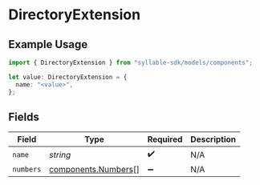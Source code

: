 # DirectoryExtension

## Example Usage

```typescript
import { DirectoryExtension } from "syllable-sdk/models/components";

let value: DirectoryExtension = {
  name: "<value>",
};
```

## Fields

| Field                                                      | Type                                                       | Required                                                   | Description                                                |
| ---------------------------------------------------------- | ---------------------------------------------------------- | ---------------------------------------------------------- | ---------------------------------------------------------- |
| `name`                                                     | *string*                                                   | :heavy_check_mark:                                         | N/A                                                        |
| `numbers`                                                  | [components.Numbers](../../models/components/numbers.md)[] | :heavy_minus_sign:                                         | N/A                                                        |
